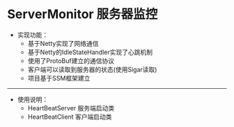 # ServerMonitor 服务器监控

- 实现功能：
    - 基于Netty实现了网络通信
    - 基于Netty的IdleStateHandler实现了心跳机制
    - 使用了ProtoBuf建立的通信协议
    - 客户端可以读取到服务器的状态(使用Sigar读取) 
    - 项目基于SSM框架建立
---
- 使用说明：
    - HeartBeatServer 服务端启动类
    - HeartBeatClient 客户端启动类